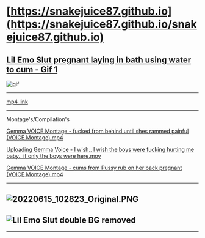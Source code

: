 # [https://snakejuice87.github.io](https://snakejuice87.github.io/snakejuice87.github.io)

## [Lil Emo Slut pregnant laying in bath using water to cum - Gif 1](https://www.pornhub.com/gif/43634361)
![gif](https://github.com/Snakejuice87/Snakejuice87.github.io/assets/117030692/2fe32795-78c3-49ad-8b13-274c2f54b561)

---

[mp4 link](https://github.com/Snakejuice87/Snakejuice87.github.io/assets/117030692/b3ebc747-731e-46af-a6ff-e95b40f39c05  "Gemma pregnant water orgasm! mp4"  )

---
Montage's/Compilation's

[Gemma VOICE Montage - fucked from behind until shes rammed painful (VOICE Montage).mp4](https://github.com/Snakejuice87/Snakejuice87.github.io/assets/117030692/61562c76-e2ae-4edb-8b1f-8b97ddeb3fbc)

[](https://github.com/Snakejuice87/Snakejuice87.github.io/assets/117030692/c69bd365-a40f-4425-95a4-aba859dd32f6)

[Uploading Gemma Voice - I wish.. I wish the boys were fucking hurting me baby.. if only the boys were here.mov](https://github.com/Snakejuice87/Snakejuice87.github.io/assets/117030692/8d7cf8c7-f4e3-486d-a176-2f2229315728)

[Gemma VOICE Montage - cums from Pussy rub on her back pregnant (VOICE Montage).mp4](https://github.com/Snakejuice87/Snakejuice87.github.io/assets/117030692/9e418124-22fc-47ea-9a6e-01b7b555954a)



---

## ![20220615_102823_Original.PNG](https://github.com/Snakejuice87/Snakejuice87.github.io/assets/117030692/a26c237c-e71d-4131-8144-2772c1360266  "Lil Emo Slut black lingerie BG removed"  ) 
## ![Lil Emo Slut double BG removed](https://github.com/Snakejuice87/Snakejuice87.github.io/assets/117030692/ada338c5-e824-4120-8315-816bbde33754  "Lil Emo Slut double BG removed"  )

---
